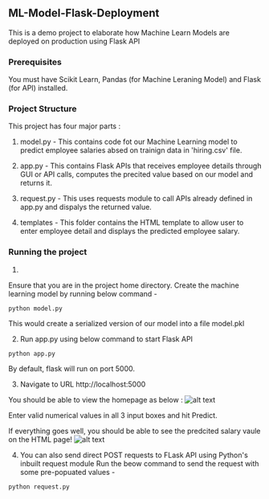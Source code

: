 ## ML-Model-Flask-Deployment

This is a demo project to elaborate how Machine Learn Models are deployed on production using Flask API

### Prerequisites

You must have Scikit Learn, Pandas (for Machine Leraning Model) and Flask (for API) installed.


### Project Structure
This project has four major parts :

1. model.py - This contains code fot our Machine Learning model to predict employee salaries absed on trainign data in 'hiring.csv' file.

2. app.py - This contains Flask APIs that receives employee details through GUI or API calls, computes the precited value based on our model and returns it.

3. request.py - This uses requests module to call APIs already defined in app.py and dispalys the returned value.

4. templates - This folder contains the HTML template to allow user to enter employee detail and displays the predicted employee salary.


### Running the project
1. 
Ensure that you are in the project home directory. 
Create the machine learning model by running below command -
```
python model.py
```
This would create a serialized version of our model into a file model.pkl


2. Run app.py using below command to start Flask API
```
python app.py
```
By default, flask will run on port 5000.


3. Navigate to URL http://localhost:5000

You should be able to view the homepage as below :
![alt text](http://www.thepythonblog.com/wp-content/uploads/2019/02/Homepage.png)


Enter valid numerical values in all 3 input boxes and hit Predict.

If everything goes well, you should  be able to see the predcited salary vaule on the HTML page!
![alt text](http://www.thepythonblog.com/wp-content/uploads/2019/02/Result.png)


4. You can also send direct POST requests to FLask API using Python's inbuilt request module
Run the beow command to send the request with some pre-popuated values -
```
python request.py
```
